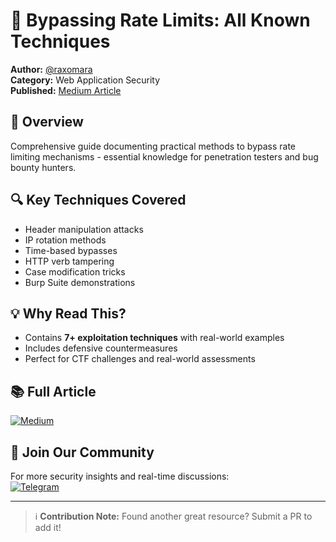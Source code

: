 # 🚀 Bypassing Rate Limits: All Known Techniques

**Author:** [@raxomara](https://medium.com/@raxomara)  
**Category:** Web Application Security  
**Published:** [Medium Article](https://medium.com/@raxomara/bypassing-rate-limits-all-known-techniques-25891bb5ca59)  

## 📌 Overview
Comprehensive guide documenting practical methods to bypass rate limiting mechanisms - essential knowledge for penetration testers and bug bounty hunters.

## 🔍 Key Techniques Covered
- Header manipulation attacks
- IP rotation methods
- Time-based bypasses
- HTTP verb tampering
- Case modification tricks
- Burp Suite demonstrations

## 💡 Why Read This?
- Contains **7+ exploitation techniques** with real-world examples
- Includes defensive countermeasures
- Perfect for CTF challenges and real-world assessments

## 📚 Full Article
[![Medium](https://img.shields.io/badge/Medium-Read%20Full%20Article-black)](https://medium.com/@raxomara/bypassing-rate-limits-all-known-techniques-25891bb5ca59)

## 🚀 Join Our Community
For more security insights and real-time discussions:  
[![Telegram](https://img.shields.io/badge/Telegram-Join%20Channel-blue)](https://t.me/cybersecplayground)

---

> ℹ️ **Contribution Note:** Found another great resource? Submit a PR to add it!
